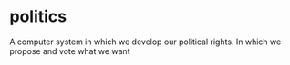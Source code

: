 # politics
A computer system in which we develop our political rights. In which we propose and vote what we want
